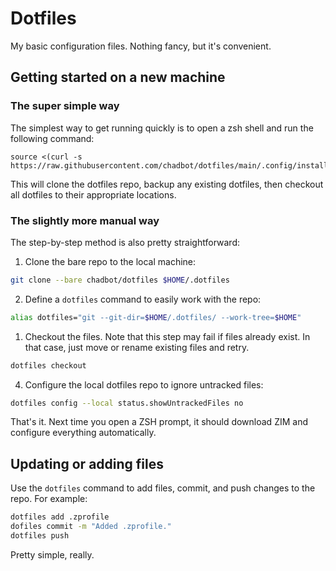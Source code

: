 # Dotfiles

My basic configuration files. Nothing fancy, but it's convenient.

## Getting started on a new machine

### The super simple way

The simplest way to get running quickly is to open a zsh shell and run the following command:

```
source <(curl -s https://raw.githubusercontent.com/chadbot/dotfiles/main/.config/install/install.zsh)
```

This will clone the dotfiles repo, backup any existing dotfiles, then checkout all dotfiles to their appropriate locations.

### The slightly more manual way

The step-by-step method is also pretty straightforward:

1. Clone the bare repo to the local machine:

```bash
git clone --bare chadbot/dotfiles $HOME/.dotfiles
```

2. Define a `dotfiles` command to easily work with the repo:

```bash
alias dotfiles="git --git-dir=$HOME/.dotfiles/ --work-tree=$HOME"
````

1. Checkout the files. Note that this step may fail if files already exist. In that case, just move or rename existing files and retry.

```bash
dotfiles checkout
````

4. Configure the local dotfiles repo to ignore untracked files:

```bash
dotfiles config --local status.showUntrackedFiles no
```

That's it. Next time you open a ZSH prompt, it should download ZIM and configure everything automatically.

## Updating or adding files

Use the `dotfiles` command to add files, commit, and push changes to the repo. For example:

```bash
dotfiles add .zprofile
dofiles commit -m "Added .zprofile."
dotfiles push
```

Pretty simple, really.
